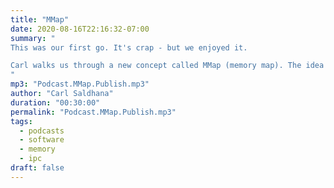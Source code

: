 ```yaml
---
title: "MMap"
date: 2020-08-16T22:16:32-07:00
summary: "
This was our first go. It's crap - but we enjoyed it. 

Carl walks us through a new concept called MMap (memory map). The idea here is to get some intuition about how we use shared memory between different processes to achieve IPC (interprocess communication).
"
mp3: "Podcast.MMap.Publish.mp3"
author: "Carl Saldhana"
duration: "00:30:00"
permalink: "Podcast.MMap.Publish.mp3"
tags:
  - podcasts
  - software
  - memory
  - ipc
draft: false
---
```

